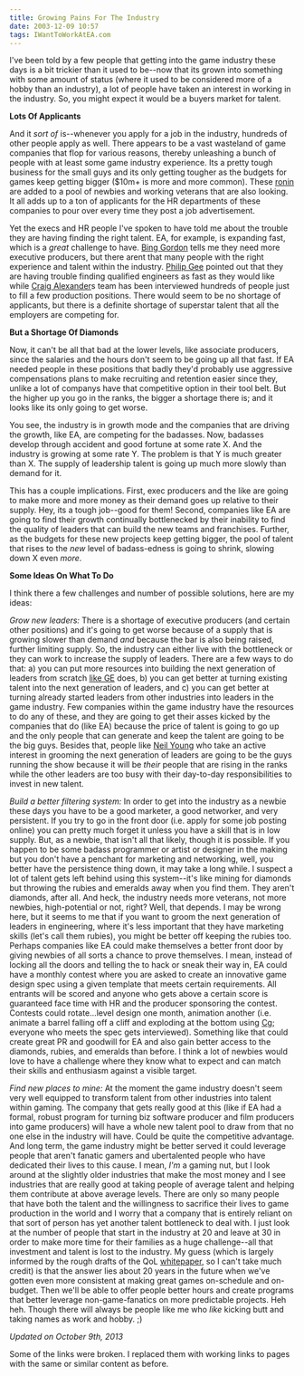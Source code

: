 ```yaml
---
title: Growing Pains For The Industry
date: 2003-12-09 10:57
tags: IWantToWorkAtEA.com
---
```

I've been told by a few people that getting into the game industry these days is a bit trickier than it used to be--now that its grown into something with some amount of status (where it used to be considered more of a hobby than an industry), a lot of people have taken an interest in working in the industry. So, you might expect it would be a buyers market for talent.

**Lots Of Applicants**

And it *sort of* is--whenever you apply for a job in the industry, hundreds of other people apply as well. There appears to be a vast wasteland of game companies that flop for various reasons, thereby unleashing a bunch of people with at least some game industry experience. Its a pretty tough business for the small guys and its only getting tougher as the budgets for games keep getting bigger ($10m+ is more and more common). These [ronin][1] are added to a pool of newbies and working veterans that are also looking. It all adds up to a ton of applicants for the HR departments of these companies to pour over every time they post a job advertisement.

Yet the execs and HR people I've spoken to have told me about the trouble they are having finding the right talent. EA, for example, is expanding fast, which is a *great* challenge to have. [Bing Gordon][2] tells me they need more executive producers, but there arent that many people with the right experience and talent within the industry. [Philip Gee][3] pointed out that they are having trouble finding qualified engineers as fast as they would like while [Craig Alexander][4]s team has been interviewed hundreds of people just to fill a few production positions. There would seem to be no shortage of applicants, but there is a definite shortage of superstar talent that all the employers are competing for.

**But a Shortage Of Diamonds**

Now, it can't be all that bad at the lower levels, like associate producers, since the salaries and the hours don't seem to be going up all that fast. If EA needed people in these positions that badly they'd probably use aggressive compensations plans to make recruiting and retention easier since they, unlike a lot of companys have that competitive option in their tool belt. But the higher up you go in the ranks, the bigger a shortage there is; and it looks like its only going to get worse.

You see, the industry is in growth mode and the companies that are driving the growth, like EA, are competing for the badasses. Now, badasses develop through accident and good fortune at some rate X. And the industry is growing at some rate Y. The problem is that Y is much greater than X. The supply of leadership talent is going up much more slowly than demand for it.

This has a couple implications. First, exec producers and the like are going to make more and more money as their demand goes up relative to their supply. Hey, its a tough job--good for them! Second, companies like EA are going to find their growth continually bottlenecked by their inability to find the quality of leaders that can build the new teams and franchises. Further, as the budgets for these new projects keep getting bigger, the pool of talent that rises to the *new* level of badass-edness is going to shrink, slowing down X even *more*.

**Some Ideas On What To Do**

I think there a few challenges and number of possible solutions, here are my ideas:

*Grow new leaders:* There is a shortage of executive producers (and certain other positions) and it's going to get worse because of a supply that is growing slower than demand *and* because the bar is also being raised, further limiting supply. So, the industry can either live with the bottleneck or they can work to increase the supply of leaders. There are a few ways to do that: a) you can put more resources into building the next generation of leaders from scratch [like GE][5] does, b) you can get better at turning existing talent into the next generation of leaders, and c) you can get better at turning already started leaders from other industries into leaders in the game industry. Few companies within the game industry have the resources to do any of these, and they are going to get their asses kicked by the companies that do (like EA) because the price of talent is going to go up and the only people that can generate and keep the talent are going to be the big guys. Besides that, people like [Neil Young][6] who take an active interest in grooming the next generation of leaders are going to be the guys running the show because it will be *their* people that are rising in the ranks while the other leaders are too busy with their day-to-day responsibilities to invest in new talent.

*Build a better filtering system:* In order to get into the industry as a newbie these days you have to be a good marketer, a good networker, and very persistent. If you try to go in the front door (i.e. apply for some job posting online) you can pretty much forget it unless you have a skill that is in low supply. But, as a newbie, that isn't all that likely, though it is possible. If you happen to be some badass programmer or artist or designer in the making but you don't have a penchant for marketing and networking, well, you better have the persistence thing down, it may take a long while. I suspect a lot of talent gets left behind using this system--it's like mining for diamonds but throwing the rubies and emeralds away when you find them. They aren't diamonds, after all. And heck, the industry needs more veterans, not more newbies, high-potential or not, right? Well, that depends. I may be wrong here, but it seems to me that if you want to groom the next generation of leaders in engineering, where it's less important that they have marketing skills (let's call them rubies), you might be better off keeping the rubies too. Perhaps companies like EA could make themselves a better front door by giving newbies of all sorts a chance to prove themselves. I mean, instead of locking all the doors and telling the to hack or sneak their way in, EA could have a monthly contest where you are asked to create an innovative game design spec using a given template that meets certain requirements. All entrants will be scored and anyone who gets above a certain score is guaranteed face time with HR and the producer sponsoring the contest. Contests could rotate...level design one month, animation another (i.e. animate a barrel falling off a cliff and exploding at the bottom using [Cg][7]; everyone who meets the spec gets interviewed). Something like that could create great PR and goodwill for EA and also gain better access to the diamonds, rubies, and emeralds than before. I think a lot of newbies would love to have a challenge where they know what to expect and can match their skills and enthusiasm against a visible target.

*Find new places to mine:* At the moment the game industry doesn't seem very well equipped to transform talent from other industries into talent within gaming. The company that gets really good at this (like if EA had a formal, robust program for turning biz software producer and film producers into game producers) will have a whole new talent pool to draw from that no one else in the industry will have. Could be quite the competitive advantage. And long term, the game industry might be better served it could leverage people that aren't fanatic gamers and ubertalented people who have dedicated their lives to this cause. I mean, *I'm* a gaming nut, but I look around at the slightly older industries that make the most money and I see industries that are really good at taking people of average talent and helping them contribute at above average levels. There are only so many people that have both the talent and the willingness to sacrifice their lives to game production in the world and I worry that a company that is entirely reliant on that sort of person has yet another talent bottleneck to deal with. I just look at the number of people that start in the industry at 20 and leave at 30 in order to make more time for their families as a huge challenge--all that investment and talent is lost to the industry. My guess (which is largely informed by the rough drafts of the QoL [whitepaper][8], so I can't take much credit) is that the answer lies about 20 years in the future when we've gotten even more consistent at making great games on-schedule and on-budget. Then we'll be able to offer people better hours and create programs that better leverage non-game-fanatics on more predictable projects. Heh heh. Though there will always be people like me who *like* kicking butt and taking names as work and hobby. ;)

*Updated on October 9th, 2013*

Some of the links were broken. I replaced them with working links to pages with the same or similar content as before.

 [1]: http://dictionary.reference.com/browse/ronin
 [2]: /lunch-with-bing-gordon.html
 [3]: /flyby-chat-with-philip-gee.html
 [4]: /on-the-phone-with-craig-alexander.html
 [5]: http://www.youtube.com/playlist?list=PL4AF3E1CD74276107
 [6]: /sit-down-with-neil-young.html
 [7]: https://developer.nvidia.com/cg-toolkit
 [8]: /igda-and-the-good-life.html

